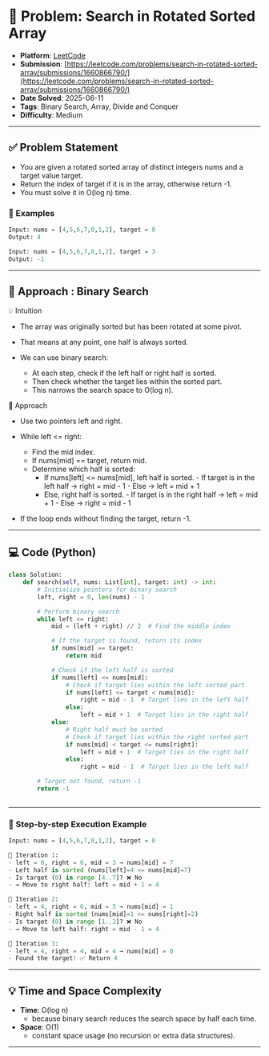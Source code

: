 # 🧲 Problem: Search in Rotated Sorted Array

- **Platform**: [LeetCode](https://leetcode.com/problems/search-in-rotated-sorted-array/description/)
- **Submission**: [https://leetcode.com/problems/search-in-rotated-sorted-array/submissions/1660866790/](https://leetcode.com/problems/search-in-rotated-sorted-array/submissions/1660866790/)
- **Date Solved**: 2025-06-11
- **Tags**: Binary Search, Array, Divide and Conquer
- **Difficulty**: Medium

---

## ✅ Problem Statement
- You are given a rotated sorted array of distinct integers nums and a target value target.
- Return the index of target if it is in the array, otherwise return -1.
- You must solve it in O(log n) time.

### 🌰 Examples
```python
Input: nums = [4,5,6,7,0,1,2], target = 0
Output: 4

Input: nums = [4,5,6,7,0,1,2], target = 3
Output: -1
```
---

## 🚀 Approach : Binary Search
💡 Intuition
- The array was originally sorted but has been rotated at some pivot.
- That means at any point, one half is always sorted.

- We can use binary search:
     - At each step, check if the left half or right half is sorted.
     - Then check whether the target lies within the sorted part.
     - This narrows the search space to O(log n).

🚀 Approach
- Use two pointers left and right.
- While left <= right:
     - Find the mid index.
     - If nums[mid] == target, return mid.
     - Determine which half is sorted:
          - If nums[left] <= nums[mid], left half is sorted.
                - If target is in the left half → right = mid - 1
                - Else → left = mid + 1
          - Else, right half is sorted.
                - If target is in the right half → left = mid + 1
                - Else → right = mid - 1

- If the loop ends without finding the target, return -1.


---

## 💻 Code (Python)

```python
class Solution:
    def search(self, nums: List[int], target: int) -> int:
        # Initialize pointers for binary search
        left, right = 0, len(nums) - 1

        # Perform binary search
        while left <= right:
            mid = (left + right) // 2  # Find the middle index

            # If the target is found, return its index
            if nums[mid] == target:
                return mid

            # Check if the left half is sorted
            if nums[left] <= nums[mid]:
                # Check if target lies within the left sorted part
                if nums[left] <= target < nums[mid]:
                    right = mid - 1  # Target lies in the left half
                else:
                    left = mid + 1  # Target lies in the right half
            else:
                # Right half must be sorted
                # Check if target lies within the right sorted part
                if nums[mid] < target <= nums[right]:
                    left = mid + 1  # Target lies in the right half
                else:
                    right = mid - 1  # Target lies in the left half

        # Target not found, return -1
        return -1
   
```
---
### 🧮 Step-by-step Execution Example
```python
Input: nums = [4,5,6,7,0,1,2], target = 0

🔁 Iteration 1:
- left = 0, right = 6, mid = 3 → nums[mid] = 7
- Left half is sorted (nums[left]=4 <= nums[mid]=7)
- Is target (0) in range [4..7]? ❌ No
- → Move to right half: left = mid + 1 = 4

🔁 Iteration 2:
- left = 4, right = 6, mid = 5 → nums[mid] = 1
- Right half is sorted (nums[mid]=1 <= nums[right]=2)
- Is target (0) in range [1..2]? ❌ No
- → Move to left half: right = mid - 1 = 4

🔁 Iteration 3:
- left = 4, right = 4, mid = 4 → nums[mid] = 0
- Found the target! ✅ Return 4

```

---

## 💡 Time and Space Complexity
- **Time**: O(log n)
    - because binary search reduces the search space by half each time.
- **Space**: O(1)
    - constant space usage (no recursion or extra data structures).

---
